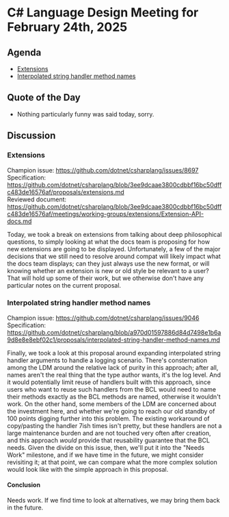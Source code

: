 # C# Language Design Meeting for February 24th, 2025

## Agenda

- [Extensions](#extensions)
- [Interpolated string handler method names](#interpolated-string-handler-method-names)

## Quote of the Day

- Nothing particularly funny was said today, sorry.

## Discussion

### Extensions

Champion issue: https://github.com/dotnet/csharplang/issues/8697  
Specification: https://github.com/dotnet/csharplang/blob/3ee9dcaae3800cdbbf16bc50dffc483de16576af/proposals/extensions.md  
Reviewed document: https://github.com/dotnet/csharplang/blob/3ee9dcaae3800cdbbf16bc50dffc483de16576af/meetings/working-groups/extensions/Extension-API-docs.md

Today, we took a break on extensions from talking about deep philosophical questions, to simply looking at what the docs team is proposing for how new extensions
are going to be displayed. Unfortunately, a few of the major decisions that we still need to resolve around compat will likely impact what the docs team displays;
can they just always use the new format, or will knowing whether an extension is new or old style be relevant to a user? That will hold up some of their work, but
we otherwise don't have any particular notes on the current proposal.

### Interpolated string handler method names

Champion issue: https://github.com/dotnet/csharplang/issues/9046  
Specification: https://github.com/dotnet/csharplang/blob/a970d01597886d84d7498e1b6a9d8e8e8ebf02c1/proposals/interpolated-string-handler-method-names.md

Finally, we took a look at this proposal around expanding interpolated string handler arguments to handle a logging scenario. There's consternation among the LDM
around the relative lack of purity in this approach; after all, names aren't the real thing that the type author wants, it's the log level. And it would potentially
limit reuse of handlers built with this approach, since users who want to reuse such handlers from the BCL would need to name their methods exactly as the BCL methods
are named, otherwise it wouldn't work. On the other hand, some members of the LDM are concerned about the investment here, and whether we're going to reach our old
standby of 100 points digging further into this problem. The existing workaround of copy/pasting the handler 7ish times isn't pretty, but these handlers are not a
large maintenance burden and are not touched very often after creation, and this approach _would_ provide that reusability guarantee that the BCL needs. Given the
divide on this issue, then, we'll put it into the "Needs Work" milestone, and if we have time in the future, we might consider revisiting it; at that point, we can
compare what the more complex solution would look like with the simple approach in this proposal.

#### Conclusion

Needs work. If we find time to look at alternatives, we may bring them back in the future.
